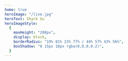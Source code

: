 ```yaml
---
home: true
heroImage: "/live.jpg"
heroText: Shark Xu
heroImageStyle:
  {
    maxHeight: "288px",
    display: block,
    borderRadius: "19% 81% 23% 77% / 44% 57% 43% 56%",
    boxShadow: "0 15px 18px rgba(0,0,0,0.2)",
  }
---
```

